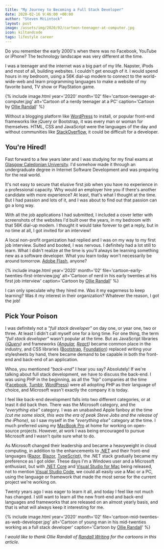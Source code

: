 ```yaml
---
title: "My Journey to Becoming a Full Stack Developer"
date: 2020-02-16 9:46:00 +00:00
author: "Steven McLintock"
layout: post
image: /assets/img/2020/02/cartoon-teenager-at-computer.jpg
icon: kiltandcode
tags: lifestyle career
---
```


Do you remember the early 2000's when there was no Facebook, YouTube or iPhone? The technology landscape was very different at the time.

I was a teenager and the internet was a big part of my life. Napster, iPods and most of all, building websites. I couldn't get enough of it. I would spend hours in my bedroom, using a 56K dial-up modem to connect to the world-wide-web and learn programming languages to make a website of my favorite band, TV show or PlayStation game.

{%
    include image.html
    year='2020'
    month='02'
    file='cartoon-teenager-at-computer.jpg'
    alt='Cartoon of a nerdy teenager at a PC'
    caption='Cartoon by <a href="https://randallwriting.com/writing/stories-with-drawings/">Ollie Randall</a>'
%}

Without a blogging platform like [WordPress](https://wordpress.com) to install, or popular front-end frameworks like jQuery or Bootstrap, it was every man or woman for themselves. HTML, CSS and JavaScript were the languages of the day and without communities like [StackOverflow](https://stackoverflow.com), it could be difficult for a developer.

## You're Hired!

Fast forward to a few years later and I was studying for my final exams at [Glasgow Caledonian University](http://www.gcu.ac.uk). I'd somehow made it through an undergraduate degree in Internet Software Development and was preparing for the real world.

It's not easy to secure that elusive first job when you have no experience in a professional capacity. Why would an employer hire you if there's another candidate with more experience? At least, that's what I thought at the time. But I had passion and lots of it, and I was about to find out that passion can go a long way.

With all the job applications I had submitted, I included a cover letter with screenshots of the websites I'd built over the years, in my bedroom with that 56K dial-up modem. I thought it would take forever to get a reply, but in no time at all, I got invited for an interview!

A local non-profit organization had replied and I was on my way to my first job interview. Suited and booted, I was nervous. I definitely had a lot still to learn. What I didn't realize at the time is you'll always be learning something new as a software developer. What you learn today won't necessarily be around tomorrow. [Adobe Flash](https://en.wikipedia.org/wiki/Adobe_Flash), anyone?

{%
    include image.html
    year='2020'
    month='02'
    file='cartoon-early-twenties-first-interview.jpg'
    alt='Cartoon of nerd in his early twenties at his first job interview'
    caption='Cartoon by <a href="https://randallwriting.com/writing/stories-with-drawings/">Ollie Randall</a>'
%}

I can only speculate why they hired me. Was it my eagerness to keep learning? Was it my interest in their organization? Whatever the reason, I got the job!

## Pick Your Poison

I was definitely not a *"full stack developer"* on day one, or year one, two or three. At least I didn't call myself one for a long time. For one thing, the term *"full stack developer"* wasn't popular at the time. But as JavaScript libraries *([jQuery](https://jquery.com))* and frameworks *([Angular](https://angular.io), [React](https://reactjs.org))* became common place in the industry, and CSS libraries ([Bootstrap](https://getbootstrap.com), [Foundation](https://get.foundation)) replaced writing your stylesheets by hand, there became demand to be capable in both the front-end and back-end of an application.

Whoa, you mentioned *"back-end"* I hear you say? Absolutely! If we're talking about full stack development, we have to discuss the back-end. I was using PHP in the beginning, as all the *"hip"* companies at the time ([Facebook](https://www.facebook.com), [Tumblr](https://www.tumblr.com), [WordPress](https://www.wordpress.org)) were all adopting PHP as their language of choice, and Microsoft wasn't exactly the company it is today.

I feel like back-end development falls into two different categories, or at least it did back then. There was the Microsoft category, and the *"everything else"* category. I was an unabashed Apple fanboy at the time *(cut me some slack, this was the era of peak Steve Jobs and the release of the iPhone)*, so I saw myself in the *"everything else"* category at the time. I much preferred using my [MacBook Pro](https://www.apple.com/ca/macbook-pro/) at home for working on open-source projects. However, at work I was being encouraged to pursue Microsoft and I wasn't quite sure what to do.

As Microsoft changed their leadership and became a heavyweight in cloud computing, in addition to the enhancements to [.NET](https://dotnet.microsoft.com) and their front-end languages ([Razor](https://weblogs.asp.net/scottgu/introducing-razor), [Blazor](https://dotnet.microsoft.com/apps/aspnet/web-apps/blazor), [TypeScript](https://www.typescriptlang.org)), the .NET stack gradually became my preference as I got older. These days I'm a Windows user and a Microsoft enthusiast, but with [.NET Core](https://en.wikipedia.org/wiki/.NET_Core) and [Visual Studio for Mac](https://visualstudio.microsoft.com/vs/mac/) being released, not to mention [Visual Studio Code](https://code.visualstudio.com/), we could all easily use a Mac or a PC, using the language or framework that made the most sense for the current project we're working on.

Twenty years ago I was eager to learn it all, and today I feel like not much has changed. I still want to learn all the new front-end and back-end languages and frameworks that are released on an almost yearly basis, and that is what will always keep it interesting for me.

{%
    include image.html
    year='2020'
    month='02'
    file='cartoon-mid-twenties-as-web-developer.jpg'
    alt='Cartoon of young man in his mid-twenties working as a full stack developer'
    caption='Cartoon by <a href="https://randallwriting.com/writing/stories-with-drawings/">Ollie Randall</a>'
%}

*I would like to thank Ollie Randall of [Randall Writing](https://randallwriting.com/writing/stories-with-drawings/) for the cartoons in this article.*